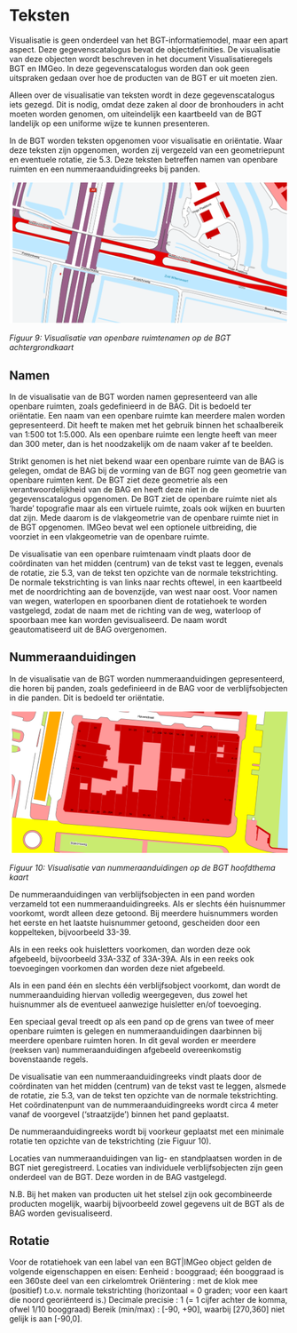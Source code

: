 # Teksten

Visualisatie is geen onderdeel van het BGT-informatiemodel, maar een apart aspect. Deze gegevenscatalogus bevat de objectdefinities. De visualisatie van deze objecten wordt beschreven in het document Visualisatieregels BGT en IMGeo. In deze gegevenscatalogus worden dan ook geen uitspraken gedaan over hoe de producten van de BGT er uit moeten zien.

Alleen over de visualisatie van teksten wordt in deze gegevenscatalogus iets gezegd. Dit is nodig, omdat deze zaken al door de bronhouders in acht moeten worden genomen, om uiteindelijk een kaartbeeld van de BGT landelijk op een uniforme wijze te kunnen presenteren.

In de BGT worden teksten opgenomen voor visualisatie en oriëntatie. Waar deze teksten zijn opgenomen, worden zij vergezeld van een geometriepunt en eventuele rotatie, zie 5.3. Deze teksten betreffen namen van openbare ruimten en een nummeraanduidingreeks bij panden.

![Visualisatie van openbare ruimtenamen op de BGT achtergrondkaart](../afbeeldingen-opmaak/bgt-fig-visualisatie-namen.png)

_Figuur 9: Visualisatie van openbare ruimtenamen op de BGT achtergrondkaart_

## Namen

In de visualisatie van de BGT worden namen gepresenteerd van alle openbare ruimten, zoals gedefinieerd in de BAG. Dit is bedoeld ter oriëntatie. Een naam van een openbare ruimte kan meerdere malen worden gepresenteerd. Dit heeft te maken met het gebruik binnen het schaalbereik van 1:500 tot 1:5.000. Als een openbare ruimte een lengte heeft van meer dan 300 meter, dan is het noodzakelijk om de naam vaker af te beelden.

Strikt genomen is het niet bekend waar een openbare ruimte van de BAG is gelegen, omdat de BAG bij de vorming van de BGT nog geen geometrie van openbare ruimten kent. De BGT ziet deze geometrie als een verantwoordelijkheid van de BAG en heeft deze niet in de gegevenscatalogus opgenomen. De BGT ziet de openbare ruimte niet als ‘harde’ topografie maar als een virtuele ruimte, zoals ook wijken en buurten dat zijn. Mede daarom is de vlakgeometrie van de openbare ruimte niet in de BGT opgenomen. IMGeo bevat wel een optionele uitbreiding, die voorziet in een vlakgeometrie van de openbare ruimte.

De visualisatie van een openbare ruimtenaam vindt plaats door de coördinaten van het midden (centrum) van de tekst vast te leggen, evenals de rotatie, zie 5.3, van de tekst ten opzichte van de normale tekstrichting. De normale tekstrichting is van links naar rechts oftewel, in een kaartbeeld met de noordrichting aan de bovenzijde, van west naar oost. Voor namen van wegen, waterlopen en spoorbanen dient de rotatiehoek te worden vastgelegd, zodat de naam met de richting van de weg, waterloop of spoorbaan mee kan worden gevisualiseerd. De naam wordt geautomatiseerd uit de BAG overgenomen.

## Nummeraanduidingen

In de visualisatie van de BGT worden nummeraanduidingen gepresenteerd, die horen bij panden, zoals gedefinieerd in de BAG voor de verblijfsobjecten in die panden. Dit is bedoeld ter oriëntatie.

![Visualisatie van nummeraanduidingen op de BGT hoofdthema kaart](../afbeeldingen-opmaak/bgt-fig-visualisatie-huisnummers.png)

_Figuur 10: Visualisatie van nummeraanduidingen op de BGT hoofdthema kaart_

De nummeraanduidingen van verblijfsobjecten in een pand worden verzameld tot een nummeraanduidingreeks. Als er slechts één huisnummer voorkomt, wordt alleen deze getoond. Bij meerdere huisnummers worden het eerste en het laatste huisnummer getoond, gescheiden door een koppelteken, bijvoorbeeld 33-39.

Als in een reeks ook huisletters voorkomen, dan worden deze ook afgebeeld, bijvoorbeeld 33A-33Z of 33A-39A. Als in een reeks ook toevoegingen voorkomen dan worden deze niet afgebeeld.

Als in een pand één en slechts één verblijfsobject voorkomt, dan wordt de nummeraanduiding hiervan volledig weergegeven, dus zowel het huisnummer als de eventueel aanwezige huisletter en/of toevoeging.

Een speciaal geval treedt op als een pand op de grens van twee of meer openbare ruimten is gelegen en nummeraanduidingen daarbinnen bij meerdere openbare ruimten horen. In dit geval worden er meerdere (reeksen van) nummeraanduidingen afgebeeld overeenkomstig bovenstaande regels.

De visualisatie van een nummeraanduidingreeks vindt plaats door de coördinaten van het midden (centrum) van de tekst vast te leggen, alsmede de rotatie, zie 5.3, van de tekst ten opzichte van de normale tekstrichting. Het coördinatenpunt van de nummeraanduidingreeks wordt circa 4 meter vanaf de voorgevel (‘straatzijde’) binnen het pand geplaatst.

De nummeraanduidingreeks wordt bij voorkeur geplaatst met een minimale rotatie ten opzichte van de tekstrichting (zie Figuur 10).

Locaties van nummeraanduidingen van lig- en standplaatsen worden in de BGT niet geregistreerd. Locaties van individuele verblijfsobjecten zijn geen onderdeel van de BGT. Deze worden in de BAG vastgelegd.

N.B. Bij het maken van producten uit het stelsel zijn ook gecombineerde producten mogelijk, waarbij bijvoorbeeld zowel gegevens uit de BGT als de BAG worden gevisualiseerd.

## Rotatie

Voor de rotatiehoek van een label van een BGT|IMGeo object gelden de volgende eigenschappen en eisen:
Eenheid			      : booggraad; één booggraad is een 360ste deel van een cirkelomtrek
Oriëntering	      : met de klok mee (positief) t.o.v. normale tekstrichting (horizontaal = 0 graden; voor een kaart die noord           georiënteerd is.)
Decimale precisie	: 1 (= 1 cijfer achter de komma, ofwel 1/10 booggraad)
Bereik (min/max)	: [-90, +90], waarbij [270,360] niet gelijk is aan [-90,0].


